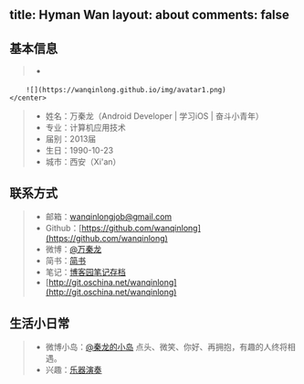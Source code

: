 title: Hyman Wan
layout: about
comments: false
---
## 基本信息 ##
> * <center>
		![](https://wanqinlong.github.io/img/avatar1.png)
	</center>
> * 姓名：万秦龙（Android Developer | 学习iOS | 奋斗小青年）
> * 专业：计算机应用技术
> * 届别：2013届
> * 生日：1990-10-23
> * 城市：西安（Xi'an）

## 联系方式
> * 邮箱：<wanqinlongjob@gmail.com>
> * Github：[https://github.com/wanqinlong](https://github.com/wanqinlong)
> * 微博：[@万秦龙](http://weibo.com/u/5643460167)
> * 简书：[简书](http://www.jianshu.com/u/d49d8f622a49/)
> * 笔记：[博客园笔记存档](http://www.cnblogs.com/wanqinlong/)
> * [http://git.oschina.net/wanqinlong](http://git.oschina.net/wanqinlong)

## 生活小日常
> * 微博小岛：[@秦龙的小岛](http://weibo.com/HymanW)  点头、微笑、你好、再拥抱，有趣的人终将相遇。
> * 兴趣：[乐器演奏](http://y.baidu.com/wanqinlong) 